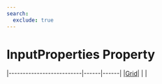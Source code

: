 ```yaml
---
search:
  exclude: true
---
```


<h1 class="heading"><span class="name">InputProperties Property</span></h1>

|--------------------------|------|------|
|[Grid](../objects/grid.md)|&nbsp;|&nbsp;|

